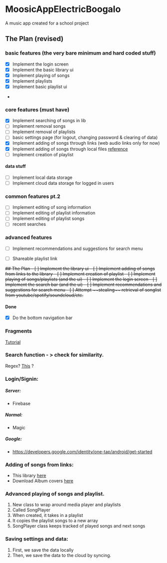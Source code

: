# MoosicAppElectricBoogalo

A music app created for a school project

## The Plan (revised)
### basic features (the very bare minimum and hard coded stuff)
- [x] Implement the login screen
- [x] Implement the basic library ui
- [x] Implement playing of songs
- [x] Implement playlists
- [x] Implement basic playlist ui
- 
### core features (must have)
- [x] Implement searching of songs in lib 
- [ ] Implement removal songs
- [ ] Implement removal of playlists
- [ ] basic settings page (for logout, changing password & clearing of data)
- [x] Implement adding of songs through links (web audio links only for now) 
- [x] Implement adding of songs through local files [reference](https://developer.android.com/training/data-storage/shared/documents-files)
- [ ] Implement creation of playlist

#### data stuff
- [ ] Implement local data storage
- [ ] Implement cloud data storage for logged in users

### common features pt.2
- [ ] Implement editing of song information
- [ ] Implement editing of playlist information
- [ ] Implement editing of playlist songs
- [ ] recent searches

### advanced features
- [ ] Implement recommendations and suggestions for search menu
- [ ] Shareable playlist link


<strike>
## The Plan
- [ ] Implement the library ui
- [ ] Implement adding of songs from links to the library
- [ ] Implement creation of playlist
- [ ] Implement playing of songs/playlists (and the ui)
- [ ] Implement the login screen
- [ ] Implement the search bar (and the ui)
- [ ] Implement recommendations and suggestions for search menu
- [ ] Attempt ~~stealing~~ retrieval of songlist from youtube/spotify/soundcloud/etc.
</strike>

#### Done
- [x] Do the bottom navigation bar

### Fragments
[Tutorial](https://www.youtube.com/watch?v=PiExmkR3aps)


### Search function - > check for similarity.
Regex? [This](https://github.com/tdebatty/java-string-similarity) ?

### Login/Signin:

##### Server:
- Firebase
##### Normal:
 - Magic
##### Google:
 - https://developers.google.com/identity/one-tap/android/get-started

### Adding of songs from links:
 - This library [here](https://github.com/Litarvan/vget)
 - Download Album covers [here](https://github.com/square/picasso)

### Advanced playing of songs and playlist.
 1. New class to wrap around media player and playlists
 2. Called SongPlayer
 3. When created, it takes in a playlist
 4. It copies the playlist songs to a new array
 5. SongPlayer class keeps tracked of played songs and next songs

### Saving settings and data:
1. First, we save the data locally
2. Then, we save the data to the cloud by syncing.